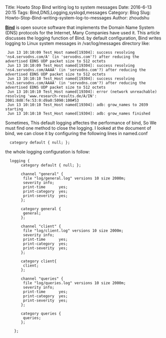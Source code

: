 Title: Howto Stop Bind writing log to system messages
Date: 2016-6-13 20:15
Tags: Bind,DNS,Logging,syslogd,messages
Category: Blog
Slug: Howto-Stop-Bind-writing-system-log-to-messages
Author: zhoudshu

[__Bind__](https://www.isc.org/downloads/bind/) is open source software that implements the Domain Name System (DNS) protocols for the Internet, Many Companies have used it. This article discusses the logging function of Bind. by default configuration, Bind writes logging to Linux system messages in /var/log/messages directory like:

     Jun 13 10:10:09 Test_Host named[19304]: success resolving 'ns4.servodns.com/A' (in 'servodns.com'?) after reducing the advertised EDNS UDP packet size to 512 octets
     Jun 13 10:10:09 Test_Host named[19304]: success resolving 'ns4.servodns.com/AAAA' (in 'servodns.com'?) after reducing the advertised EDNS UDP packet size to 512 octets
     Jun 13 10:10:10 Test_Host named[19304]: success resolving 'ns3.servodns.com/AAAA' (in 'servodns.com'?) after reducing the advertised EDNS UDP packet size to 512 octets
     Jun 13 10:10:10 Test_Host named[19304]: error (network unreachable) resolving 'www.research-results.de/A/IN': 2001:8d8:fe:53:0:d9a0:5090:100#53
     Jun 13 10:10:10 Test_Host named[19304]: adb: grow_names to 2039 starting
     Jun 13 10:10:10 Test_Host named[19304]: adb: grow_names finished

Sometimes, This default logging affectes the performance of bind, So We must find one method to close the logging. I looked at the document of bind, we can close it by configuring the following lines in named.conf
       
      category default { null; };

the whole logging configuration is follow:
     
      logging {
	       category default { null; };

	       channel "general" {
			file "log/general.log" versions 10 size 2000m;
			severity info;
			print-time      yes;
			print-category  yes;
			print-severity  yes;
	       };

	       category general {
			general;
	       };

	       channel "client" {
			file "log/client.log" versions 10 size 2000m;
			severity info;
			print-time      yes;
			print-category  yes;
			print-severity  yes;
	       };

	       category client{
			client;
	       };

	       channel "queries" {
			file "log/queries.log" versions 10 size 2000m;
			severity info;
			print-time      yes;
			print-category  yes;
			print-severity  yes;
	       };

	       category queries {
			queries;
	       };

        };

